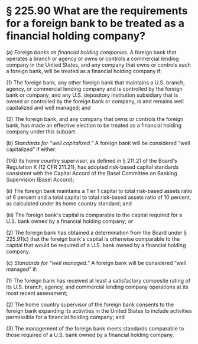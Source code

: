 # § 225.90   What are the requirements for a foreign bank to be treated as a financial holding company?

(a) *Foreign banks as financial holding companies.* A foreign bank that operates a branch or agency or owns or controls a commercial lending company in the United States, and any company that owns or controls such a foreign bank, will be treated as a financial holding company if: 


(1) The foreign bank, any other foreign bank that maintains a U.S. branch, agency, or commercial lending company and is controlled by the foreign bank or company, and any U.S. depository institution subsidiary that is owned or controlled by the foreign bank or company, is and remains well capitalized and well managed; and 


(2) The foreign bank, and any company that owns or controls the foreign bank, has made an effective election to be treated as a financial holding company under this subpart. 


(b) *Standards for “well capitalized.”* A foreign bank will be considered “well capitalized” if either: 


(1)(i) Its home country supervisor, as defined in § 211.21 of the Board's Regulation K (12 CFR 211.21), has adopted risk-based capital standards consistent with the Capital Accord of the Basel Committee on Banking Supervision (Basel Accord); 


(ii) The foreign bank maintains a Tier 1 capital to total risk-based assets ratio of 6 percent and a total capital to total risk-based assets ratio of 10 percent, as calculated under its home country standard; and 


(iii) The foreign bank's capital is comparable to the capital required for a U.S. bank owned by a financial holding company; or 


(2) The foreign bank has obtained a determination from the Board under § 225.91(c) that the foreign bank's capital is otherwise comparable to the capital that would be required of a U.S. bank owned by a financial holding company. 


(c) *Standards for “well managed.”* A foreign bank will be considered “well managed” if: 


(1) The foreign bank has received at least a satisfactory composite rating of its U.S. branch, agency, and commercial lending company operations at its most recent assessment; 


(2) The home country supervisor of the foreign bank consents to the foreign bank expanding its activities in the United States to include activities permissible for a financial holding company; and 


(3) The management of the foreign bank meets standards comparable to those required of a U.S. bank owned by a financial holding company. 




